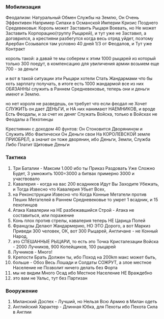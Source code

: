 ### Мобилизация

Феодализм: Натуральный Обмен Службы на Землю, Он Очень Эффективен Например Сипахи в Османской Империи
Кризис Позднего Средевековья:
Король может Заставить Рыцаря Воевать, но Не может Заставить Корпорацию(группу Рыцарей),
и тут уже не Заставил, а договрился, а крестияни разбегутся когда весь отряд уйдет, поэтому Арербан Созывался там условно 40 дней 1/3 от Феодалов,
и Тут уже Контракт

король такой: а давай те мы соберем к этим 1000 рыцарей из который только 300 поедут, в компенсацию для увиличения армии возьмем еще 700 - за деньги

и вот в такой ситуации эти Рыцари хотели Стать Жандармами что бы хоть зарплату получать,
в итоге есть 1000 жандармой все из них ОБЯЗАННЫ служить в Раннем Средневековье, теперь они и деньги имеют и Землю.

но нет короля не разведешь, он требует что если феодал не Хочет СЛУЖИТЬ он дает ДЕНЬГИ, и НА них нанимают НАЕМНИКОВ,
и вроде Есть Феодалы, и за счет их деняг Служать Войска, только в Войсках не Феодалы а Пехотинцы

Крестиянин с доходом 40 фунтов:
Он Стоновится Дворянином и Служить Ибо Фактически Он Деньги свои На КОРОЛЕВСКОЙ земле ПРИОБРЕЛ, а значит он тоже дворянин, ибо Деньги, Земли, Служба
Либо Платит Щитовые Деньги

### Тактика

1. Три Баталии - Максим 1.000 ибо ты Приказ Раздовать Уже Сложно Будет, 3 умножить 1000=3000 а битвах примерно 3000 и участвовало
2. Кавалерия - когда на вас 200 всадников Идут Вы Заходите Убежать, и Тогда Извесно что Кавалерия Убьет Всех,
3. на Реконструкции Извесно что Когда Конные Метатели против Пеших Метателей в Раннем Средневековье то умрет 1 всадник, и 15 пехотинцов
4. Атака Кавалерии на НЕ разбежавшийся Строй - Атака не составиться, или поражение
5. Конь плох против стрелы, кавалерия теперь НЕ Царица Полей
6. Французы Делают Жандармерию, НО ЭТО Дорого, а вот Маркиз Приведи 300 человек, ОК, вот 300 Рыцарей, Англичане - не Конный Народ,
7. это СПЕШАННЫЕ РЫЦАРИ, то есть это Точка Кристалезации Войска - 2000 Лучников, 900 Копейщиков, 100 рыцарей
8. Лучников - Много!
9. Крепости Брать Должен ты, ибо Поход на 200km макс может быть,
10. больше - Обоз Весь Лошади и Солдаты СОЖРУТ, а злое местное Население не Позволит ничего делать без Форта
11. мы не видим Много Осад ибо Местное Население НЕ Враждебно
12. это вам не Уальс, тут без Партизан

### Вооружение

1. Миланский Доспех - Лучший, но Нельзя Всю Армию в Милан одеть
2. Английский Характер - Длинная Юбка, для Пехоты ибо Пехота Сила в Англии

